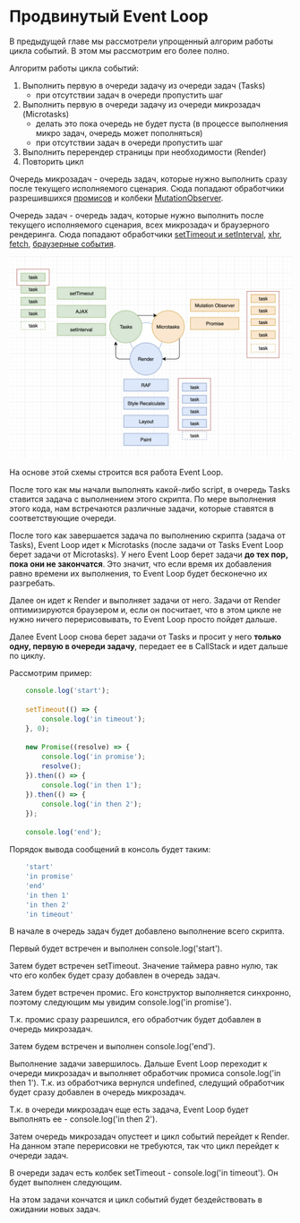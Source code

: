 # Продвинутый Event Loop

В предыдущей главе мы рассмотрели упрощенный алгорим работы цикла событий. В этом мы рассмотрим его более полно.

Алгоритм работы цикла событий:
1. Выполнить первую в очереди задачу из очереди задач (Tasks)
    * при отсутствии задач в очереди пропустить шаг
2. Выполнить первую в очереди задачу из очереди микрозадач (Microtasks)
    * делать это пока очередь не будет пуста (в процессе выполнения микро задач, очередь может пополняться)
    * при отсутствии задач в очереди пропустить шаг
3. Выполнить перерендер страницы при необходимости (Render)
4. Повторить цикл

Очередь микрозадач - очередь задач, которые нужно выполнить сразу после текущего исполняемого сценария. Сюда попадают обработчики разрешившихся [промисов](./6-Promise.md) и колбеки [MutationObserver](https://developer.mozilla.org/ru/docs/Web/API/MutationObserver).

Очередь задач - очередь задач, которые нужно выполнить после текущего исполняемого сценария, всех микрозадач и браузерного рендеринга.  Сюда попадают обработчики [setTimeout и setInterval](https://developer.mozilla.org/ru/docs/Learn/JavaScript/Asynchronous/Timeouts_and_intervals), [xhr](https://developer.mozilla.org/ru/docs/Web/API/XMLHttpRequest), [fetch](https://developer.mozilla.org/ru/docs/Web/API/Fetch_API), [браузерные события](https://developer.mozilla.org/ru/docs/Web/Events).

![eventloop](../resources/eventloop2.png)

На основе этой схемы строится вся работа Event Loop.

После того как мы начали выполнять какой-либо script, в очередь Tasks ставится задача с выполнением этого скрипта. По мере выполнения этого кода, нам встречаются различные задачи, которые ставятся в соответствующие очереди. 

После того как завершается задача по выполнению скрипта (задача от Tasks), Event Loop идет к Microtasks (после задачи от Tasks Event Loop берет задачи от Microtasks). У него Event Loop берет задачи **до тех пор, пока они не закончатся**. Это значит, что если время их добавления равно времени их выполнения, то Event Loop будет бесконечно их разгребать.

Далее он идет к Render и выполняет задачи от него. Задачи от Render оптимизируются браузером и, если он посчитает, что в этом цикле не нужно ничего перерисовывать, то Event Loop просто пойдет дальше.

Далее Event Loop снова берет задачи от Tasks и просит у него **только одну, первую в очереди задачу**, передает ее в CallStack и идет дальше по циклу.

Рассмотрим пример:

```javascript
    console.log('start');

    setTimeout(() => {
        console.log('in timeout');
    }, 0);

    new Promise((resolve) => {
        console.log('in promise');
        resolve();
    }).then(() => {
        console.log('in then 1');
    }).then(() => {
        console.log('in then 2');
    });

    console.log('end');
```

Порядок вывода сообщений в консоль будет таким:  

```javascript
    'start'
    'in promise'
    'end'
    'in then 1'
    'in then 2'
    'in timeout'
```

В начале в очередь задач будет добавлено выполнение всего скрипта.

Первый будет встречен и выполнен console.log('start').

Затем будет встречен setTimeout. Значение таймера равно нулю, так что его колбек будет сразу добавлен в очередь задач.

Затем будет встречен промис. Его конструктор выполняется синхронно, поэтому следующим мы увидим console.log('in promise').

Т.к. промис сразу разрешился, его обработчик будет добавлен в очередь микрозадач.

Затем будем встречен и выполнен console.log('end').

Выполнение задачи завершилось. Дальше Event Loop переходит к очереди микрозадач и выполняет обработчик промиса console.log('in then 1'). Т.к. из обработчика вернулся undefined, следущий обработчик будет сразу добавлен в очередь микрозадач.

Т.к. в очереди микрозадач еще есть задача, Event Loop будет выполнять ее - console.log('in then 2').

Затем очередь микрозадач опустеет и цикл событий перейдет к Render. На данном этапе перерисовки не требуются, так что цикл перейдет к очереди задач.

В очереди задач есть колбек setTimeout - console.log('in timeout'). Он будет выполнен следующим.

На этом задачи кончатся и цикл событий будет бездействовать в ожидании новых задач.

